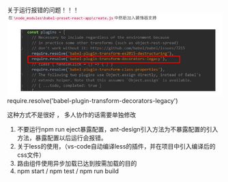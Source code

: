 关于运行报错的问题！！！
![Image text](https://github.com/maopixin/studio-m/blob/master/src/common/assets/img/fn.jpeg)
require.resolve('babel-plugin-transform-decorators-legacy')

这种方式不是很好 ， 多人协作的话需要单独修改 


1. 不要运行npm run eject暴露配置，ant-design引入方法为不暴露配置的引入方法，暴露配置以后运行会报错。
2. 关于less的使用，（vs-code自动编译less的插件，并在项目中引入编译后的css文件）
3. 路由组件使用异步加载已达到按需加载的目的
4. npm start / npm test / npm run build 